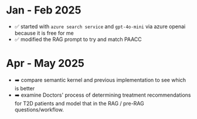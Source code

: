 # Jan - Feb 2025
- ✅ started with `azure search service` and `gpt-4o-mini` via azure openai because it is free for me
- ✅ modified the RAG prompt to try and match PAACC

# Apr - May 2025
- ➡️ compare semantic kernel and previous implementation to see which is better
- ➡️ examine Doctors' process of determining treatment recommendations for T2D patients and model that in the RAG / pre-RAG questions/workflow. 

